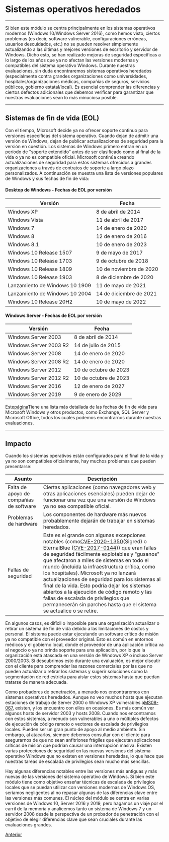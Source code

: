 # Sistemas operativos heredados

---

Si bien este módulo se centra principalmente en los sistemas operativos modernos (Windows 10/Windows Server 2016), como hemos visto, ciertos problemas (es decir, software vulnerable, configuraciones erróneas, usuarios descuidados, etc.) no se pueden resolver simplemente actualizando a las últimas y mejores versiones de escritorio y servidor de Windows. Dicho esto, se han realizado mejoras de seguridad específicas a lo largo de los años que ya no afectan las versiones modernas y compatibles del sistema operativo Windows. Durante nuestras evaluaciones, sin duda encontraremos sistemas operativos heredados (especialmente contra grandes organizaciones como universidades, hospitales/organizaciones médicas, compañías de seguros, servicios públicos, gobierno estatal/local). Es esencial comprender las diferencias y ciertos defectos adicionales que debemos verificar para garantizar que nuestras evaluaciones sean lo más minuciosa posible.

---

## Sistemas de fin de vida (EOL)

Con el tiempo, Microsoft decide ya no ofrecer soporte continuo para versiones específicas del sistema operativo. Cuando dejan de admitir una versión de Windows, dejan de publicar actualizaciones de seguridad para la versión en cuestión. Los sistemas de Windows primero entran en un período de "soporte extendido" antes de ser clasificado como al final de la vida o ya no es compatible oficial. Microsoft continúa creando actualizaciones de seguridad para estos sistemas ofrecidos a grandes organizaciones a través de contratos de soporte a largo plazo personalizados. A continuación se muestra una lista de versiones populares de Windows y sus fechas de fin de vida:

#### Desktop de Windows - Fechas de EOL por versión

|Versión|Fecha|
|---|---|
|Windows XP|8 de abril de 2014|
|Windows Vista|11 de abril de 2017|
|Windows 7|14 de enero de 2020|
|Windows 8|12 de enero de 2016|
|Windows 8.1|10 de enero de 2023|
|Windows 10 Release 1507|9 de mayo de 2017|
|Windows 10 Release 1703|9 de octubre de 2018|
|Windows 10 Release 1809|10 de noviembre de 2020|
|Windows 10 Release 1903|8 de diciembre de 2020|
|Lanzamiento de Windows 10 1909|11 de mayo de 2021|
|Lanzamiento de Windows 10 2004|14 de diciembre de 2021|
|Windows 10 Release 20H2|10 de mayo de 2022|

#### Windows Server - Fechas de EOL por versión

|Versión|Fecha|
|---|---|
|Windows Server 2003|8 de abril de 2014|
|Windows Server 2003 R2|14 de julio de 2015|
|Windows Server 2008|14 de enero de 2020|
|Windows Server 2008 R2|14 de enero de 2020|
|Windows Server 2012|10 de octubre de 2023|
|Windows Server 2012 R2|10 de octubre de 2023|
|Windows Server 2016|12 de enero de 2027|
|Windows Server 2019|9 de enero de 2029|

Este[página](https://michaelspice.net/windows/end-of-life-microsoft-windows-and-office/)Tiene una lista más detallada de las fechas de fin de vida para Microsoft Windows y otros productos, como Exchange, SQL Server y Microsoft Office, todos los cuales podemos encontrarnos durante nuestras evaluaciones.

---

## Impacto

Cuando los sistemas operativos están configurados para el final de la vida y ya no son compatibles oficialmente, hay muchos problemas que pueden presentarse:

|Asunto|Descripción|
|---|---|
|Falta de apoyo de compañías de software|Ciertas aplicaciones (como navegadores web y otras aplicaciones esenciales) pueden dejar de funcionar una vez que una versión de Windows ya no sea compatible oficial.|
|Problemas de hardware|Los componentes de hardware más nuevos probablemente dejarán de trabajar en sistemas heredados.|
|Fallas de seguridad|Este es el grande con algunas excepciones notables (como[CVE-2020-1350](https://msrc.microsoft.com/update-guide/en-US/vulnerability/CVE-2020-1350)(Sigred) o EternalBlue ([CVE-2017-0144](https://msrc.microsoft.com/update-guide/en-US/vulnerability/CVE-2017-0144))) que eran fallas de seguridad fácilmente explotables y "gusanos" que afectaron a miles de sistemas en todo el mundo (incluida la infraestructura crítica, como los hospitales). Microsoft ya no lanzará actualizaciones de seguridad para los sistemas al final de la vida. Esto podría dejar los sistemas abiertos a la ejecución de código remoto y las fallas de escalada de privilegios que permanecerán sin parches hasta que el sistema se actualice o se retire.|

En algunos casos, es difícil o imposible para una organización actualizar o retirar un sistema de fin de vida debido a las limitaciones de costos y personal. El sistema puede estar ejecutando un software crítico de misión ya no compatible con el proveedor original. Esto es común en entornos médicos y el gobierno local, donde el proveedor de una aplicación crítica va al negocio o ya no brinda soporte para una aplicación, por lo que la organización está atascada en una versión de Windows XP o incluso Server 2000/2003. Si descubrimos esto durante una evaluación, es mejor discutir con el cliente para comprender las razones comerciales por las que no pueden actualizar o retirar los sistemas y sugerir soluciones como la segmentación de red estricta para aislar estos sistemas hasta que puedan tratarse de manera adecuada.

Como probadores de penetración, a menudo nos encontraremos con sistemas operativos heredados. Aunque no veo muchos hosts que ejecutan estaciones de trabajo de Server 2000 o Windows XP vulnerables a[MS08-067](https://docs.microsoft.com/en-us/security-updates/securitybulletins/2008/ms08-067), existen, y los encuentro con ellos en ocasiones. Es más común ver algunos hosts de servidor 2003 y hosts 2008. Cuando nos encontramos con estos sistemas, a menudo son vulnerables a uno o múltiples defectos de ejecución de código remoto o vectores de escalada de privilegios locales. Pueden ser un gran punto de apoyo al medio ambiente. Sin embargo, al atacarlos, siempre debemos consultar con el cliente para asegurarnos de que no sean anfitriones frágiles que ejecutan aplicaciones críticas de misión que podrían causar una interrupción masiva. Existen varias protecciones de seguridad en las nuevas versiones del sistema operativo Windows que no existen en versiones heredadas, lo que hace que nuestras tareas de escalada de privilegios sean mucho más sencillas.

Hay algunas diferencias notables entre las versiones más antiguas y más nuevas de las versiones del sistema operativo de Windows. Si bien este módulo tiene como objetivo enseñar técnicas de escalada de privilegios locales que se puedan utilizar con versiones modernas de Windows OS, seríamos negligentes al no repasar algunas de las diferencias clave entre las versiones más comunes. El núcleo del módulo se centra en varias versiones de Windows 10, Server 2016 y 2019, pero hagamos un viaje por el carril de la memoria y analicemos tanto un sistema de Windows 7 y un servidor 2008 desde la perspectiva de un probador de penetración con el objetivo de elegir diferencias clave que sean cruciales durante las evaluaciones grandes.

[Anterior](https://academy.hackthebox.com/module/67/section/635)